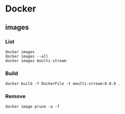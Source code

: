 # Docker

## images
### List
    docker images
    docker images --all
    docker images moulti-stream

### Build
    docker build -f DockerFile -t moulti-stream:0.0.9 .

### Remove 
    docker image prune -a -f